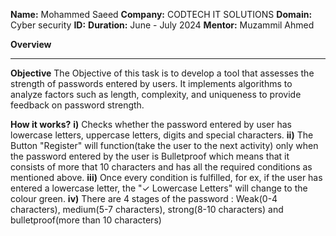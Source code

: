 **Name:** Mohammed Saeed
**Company:** CODTECH IT SOLUTIONS
**Domain:** Cyber security 
**ID:**
**Duration:** June - July 2024
**Mentor:** Muzammil Ahmed

**Overview**
________________________________________________________________________________________________________________________________________________________________________________________________________________________________________________________________________________

**Objective**
The Objective of this task is to develop a tool that assesses the strength of passwords entered by users. It implements algorithms to analyze factors such as length, complexity, and uniqueness to provide feedback on password strength.

**How it works?**
**i)** Checks whether the password entered by user has lowercase letters, uppercase letters, digits and special characters. 
**ii)** The Button "Register" will function(take the user to the next activity) only when the password entered by the user is Bulletproof which means that it consists of more that 10 characters and has all the required conditions as mentioned above.
**iii)** Once every condition is fulfilled, for ex, if the user has entered a lowercase letter, the "✓ Lowercase Letters" will change to the colour green. 
**iv)** There are 4 stages of the password : Weak(0-4 characters), medium(5-7 characters), strong(8-10 characters) and bulletproof(more than 10 characters)


